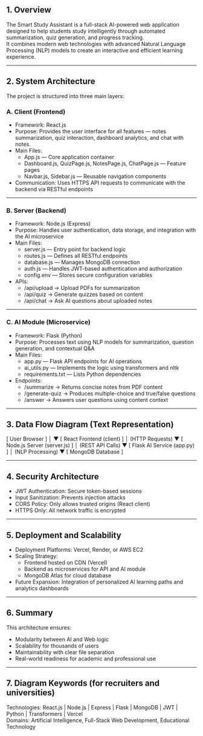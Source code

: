 ## 1. Overview

The Smart Study Assistant is a full-stack AI-powered web application designed to help students study intelligently through automated summarization, quiz generation, and progress tracking.  
It combines modern web technologies with advanced Natural Language Processing (NLP) models to create an interactive and efficient learning experience.

---

## 2. System Architecture

The project is structured into three main layers:

### A. Client (Frontend)
- Framework: React.js  
- Purpose: Provides the user interface for all features — notes summarization, quiz interaction, dashboard analytics, and chat with notes.  
- Main Files:  
  - App.js — Core application container  
  - Dashboard.js, QuizPage.js, NotesPage.js, ChatPage.js — Feature pages  
  - Navbar.js, Sidebar.js — Reusable navigation components  
- Communication: Uses HTTPS API requests to communicate with the backend via RESTful endpoints

---

### B. Server (Backend)
- Framework: Node.js (Express)  
- Purpose: Handles user authentication, data storage, and integration with the AI microservice  
- Main Files:  
  - server.js — Entry point for backend logic  
  - routes.js — Defines all RESTful endpoints  
  - database.js — Manages MongoDB connection  
  - auth.js — Handles JWT-based authentication and authorization  
  - config.env — Stores secure configuration variables  
- APIs:  
  - /api/upload → Upload PDFs for summarization  
  - /api/quiz → Generate quizzes based on content  
  - /api/chat → Ask AI questions about uploaded notes

---

### C. AI Module (Microservice)
- Framework: Flask (Python)  
- Purpose: Processes text using NLP models for summarization, question generation, and contextual Q&A  
- Main Files:  
  - app.py — Flask API endpoints for AI operations  
  - ai_utils.py — Implements the logic using transformers and nltk  
  - requirements.txt — Lists Python dependencies  
- Endpoints:  
  - /summarize → Returns concise notes from PDF content  
  - /generate-quiz → Produces multiple-choice and true/false questions  
  - /answer → Answers user questions using content context

---

## 3. Data Flow Diagram (Text Representation)

[ User Browser ]
       │
       ▼
[ React Frontend (client) ]
       │ (HTTP Requests)
       ▼
[ Node.js Server (server.js) ]
       │ (REST API Calls)
       ▼
[ Flask AI Service (app.py) ]
       │ (NLP Processing)
       ▼
[ MongoDB Database ]

---

## 4. Security Architecture

- JWT Authentication: Secure token-based sessions  
- Input Sanitization: Prevents injection attacks  
- CORS Policy: Only allows trusted origins (React client)  
- HTTPS Only: All network traffic is encrypted

---

## 5. Deployment and Scalability

- Deployment Platforms: Vercel, Render, or AWS EC2  
- Scaling Strategy:  
  - Frontend hosted on CDN (Vercel)  
  - Backend as microservices for API and AI module  
  - MongoDB Atlas for cloud database  
- Future Expansion: Integration of personalized AI learning paths and analytics dashboards

---

## 6. Summary

This architecture ensures:  
- Modularity between AI and Web logic  
- Scalability for thousands of users  
- Maintainability with clear file separation  
- Real-world readiness for academic and professional use

---

## 7. Diagram Keywords (for recruiters and universities)

Technologies: React.js | Node.js | Express | Flask | MongoDB | JWT | Python | Transformers | Vercel  
Domains: Artificial Intelligence, Full-Stack Web Development, Educational Technology

